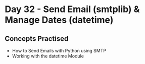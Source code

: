 # Day 32 - Send Email (smtplib) & Manage Dates (datetime)
## Concepts Practised
- How to Send Emails with Python using SMTP
- Working with the datetime Module
